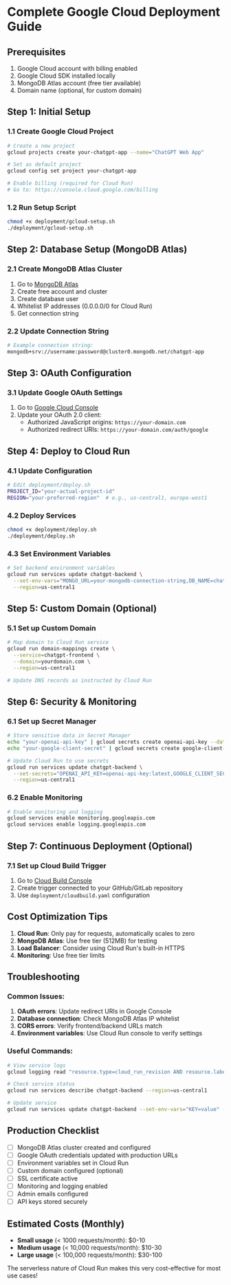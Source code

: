 # Complete Google Cloud Deployment Guide

## Prerequisites
1. Google Cloud account with billing enabled
2. Google Cloud SDK installed locally
3. MongoDB Atlas account (free tier available)
4. Domain name (optional, for custom domain)

## Step 1: Initial Setup

### 1.1 Create Google Cloud Project
```bash
# Create a new project
gcloud projects create your-chatgpt-app --name="ChatGPT Web App"

# Set as default project
gcloud config set project your-chatgpt-app

# Enable billing (required for Cloud Run)
# Go to: https://console.cloud.google.com/billing
```

### 1.2 Run Setup Script
```bash
chmod +x deployment/gcloud-setup.sh
./deployment/gcloud-setup.sh
```

## Step 2: Database Setup (MongoDB Atlas)

### 2.1 Create MongoDB Atlas Cluster
1. Go to [MongoDB Atlas](https://www.mongodb.com/cloud/atlas)
2. Create free account and cluster
3. Create database user
4. Whitelist IP addresses (0.0.0.0/0 for Cloud Run)
5. Get connection string

### 2.2 Update Connection String
```bash
# Example connection string:
mongodb+srv://username:password@cluster0.mongodb.net/chatgpt-app
```

## Step 3: OAuth Configuration

### 3.1 Update Google OAuth Settings
1. Go to [Google Cloud Console](https://console.cloud.google.com/apis/credentials)
2. Update your OAuth 2.0 client:
   - Authorized JavaScript origins: `https://your-domain.com`
   - Authorized redirect URIs: `https://your-domain.com/auth/google`

## Step 4: Deploy to Cloud Run

### 4.1 Update Configuration
```bash
# Edit deployment/deploy.sh
PROJECT_ID="your-actual-project-id"
REGION="your-preferred-region"  # e.g., us-central1, europe-west1
```

### 4.2 Deploy Services
```bash
chmod +x deployment/deploy.sh
./deployment/deploy.sh
```

### 4.3 Set Environment Variables
```bash
# Set backend environment variables
gcloud run services update chatgpt-backend \
  --set-env-vars="MONGO_URL=your-mongodb-connection-string,DB_NAME=chatgpt_production,GOOGLE_CLIENT_ID=your-client-id,GOOGLE_CLIENT_SECRET=your-client-secret,OPENAI_API_KEY=your-openai-key,ADMIN_EMAILS=admin@yourdomain.com" \
  --region=us-central1
```

## Step 5: Custom Domain (Optional)

### 5.1 Set up Custom Domain
```bash
# Map domain to Cloud Run service
gcloud run domain-mappings create \
  --service=chatgpt-frontend \
  --domain=yourdomain.com \
  --region=us-central1

# Update DNS records as instructed by Cloud Run
```

## Step 6: Security & Monitoring

### 6.1 Set up Secret Manager
```bash
# Store sensitive data in Secret Manager
echo "your-openai-api-key" | gcloud secrets create openai-api-key --data-file=-
echo "your-google-client-secret" | gcloud secrets create google-client-secret --data-file=-

# Update Cloud Run to use secrets
gcloud run services update chatgpt-backend \
  --set-secrets="OPENAI_API_KEY=openai-api-key:latest,GOOGLE_CLIENT_SECRET=google-client-secret:latest" \
  --region=us-central1
```

### 6.2 Enable Monitoring
```bash
# Enable monitoring and logging
gcloud services enable monitoring.googleapis.com
gcloud services enable logging.googleapis.com
```

## Step 7: Continuous Deployment (Optional)

### 7.1 Set up Cloud Build Trigger
1. Go to [Cloud Build Console](https://console.cloud.google.com/cloud-build)
2. Create trigger connected to your GitHub/GitLab repository
3. Use `deployment/cloudbuild.yaml` configuration

## Cost Optimization Tips

1. **Cloud Run**: Only pay for requests, automatically scales to zero
2. **MongoDB Atlas**: Use free tier (512MB) for testing
3. **Load Balancer**: Consider using Cloud Run's built-in HTTPS
4. **Monitoring**: Use free tier limits

## Troubleshooting

### Common Issues:
1. **OAuth errors**: Update redirect URIs in Google Console
2. **Database connection**: Check MongoDB Atlas IP whitelist
3. **CORS errors**: Verify frontend/backend URLs match
4. **Environment variables**: Use Cloud Run console to verify settings

### Useful Commands:
```bash
# View service logs
gcloud logging read "resource.type=cloud_run_revision AND resource.labels.service_name=chatgpt-backend"

# Check service status
gcloud run services describe chatgpt-backend --region=us-central1

# Update service
gcloud run services update chatgpt-backend --set-env-vars="KEY=value" --region=us-central1
```

## Production Checklist

- [ ] MongoDB Atlas cluster created and configured
- [ ] Google OAuth credentials updated with production URLs
- [ ] Environment variables set in Cloud Run
- [ ] Custom domain configured (optional)
- [ ] SSL certificate active
- [ ] Monitoring and logging enabled
- [ ] Admin emails configured
- [ ] API keys stored securely

## Estimated Costs (Monthly)

- **Small usage** (< 1000 requests/month): $0-10
- **Medium usage** (< 10,000 requests/month): $10-30
- **Large usage** (< 100,000 requests/month): $30-100

The serverless nature of Cloud Run makes this very cost-effective for most use cases!